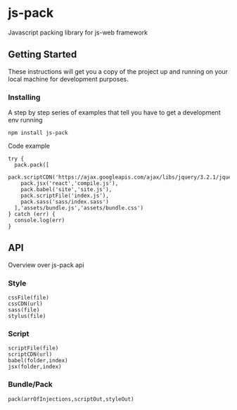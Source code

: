 # js-pack

Javascript packing library for js-web framework

## Getting Started

These instructions will get you a copy of the project up and running on your local machine for development purposes.


### Installing

A step by step series of examples that tell you have to get a development env running


```
npm install js-pack
```

Code example

```
try {
  pack.pack([
    pack.scriptCDN('https://ajax.googleapis.com/ajax/libs/jquery/3.2.1/jquery.min.js'),
    pack.jsx('react','compile.js'),
    pack.babel('site','site.js'),
    pack.scriptFile('index.js'),
    pack.sass('sass/index.sass')
  ],'assets/bundle.js','assets/bundle.css')
} catch (err) {
  console.log(err)
}
```

## API

Overview over js-pack api

### Style

```
cssFile(file)
cssCDN(url)
sass(file)
stylus(file)
```

### Script

```
scriptFile(file)
scriptCDN(url)
babel(folder,index)
jsx(folder,index)
```
### Bundle/Pack
```
pack(arrOfInjections,scriptOut,styleOut)
```
